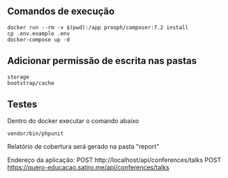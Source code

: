 ## Comandos de execução
```
docker run --rm -v $(pwd):/app prooph/composer:7.2 install
cp .env.example .env
docker-compose up -d
```

## Adicionar permissão de escrita nas pastas
```
storage
bootstrap/cache
```

## Testes
Dentro do docker executar o comando abaixo
```
vendor/bin/phpunit
```
Relatório de cobertura será gerado na pasta "report"

Endereço da aplicação:
POST http://localhost/api/conferences/talks
POST https://quero-educacao.satiro.me/api/conferences/talks
